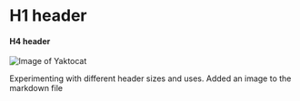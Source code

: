 # H1 header

#### H4 header

![Image of Yaktocat](https://octodex.github.com/yaktocat.png)


Experimenting with different header sizes and uses.
Added an image to the markdown file

